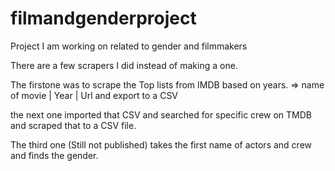 # filmandgenderproject
Project I am working on related to gender and filmmakers

There are a few scrapers I did instead of making a one.

The firstone was to scrape the Top lists from IMDB based on years. => name of movie | Year | Url
and export to a CSV

the next one imported that CSV and searched for specific crew on TMDB and scraped that to a CSV file.

The third one (Still not published) takes the first name of actors and crew and finds the gender.
